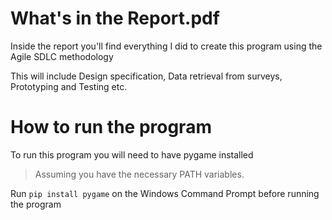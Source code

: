 # What's in the Report.pdf
Inside the report you'll find everything I did to create this program using the Agile SDLC methodology 

This will include Design specification, Data retrieval from surveys, Prototyping and Testing etc. 

# How to run the program
To run this program you will need to have pygame installed

>Assuming you have the necessary PATH variables.
>
Run `pip install pygame` on the Windows Command Prompt before running the program
